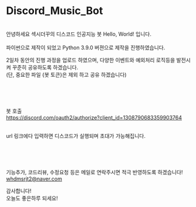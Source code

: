 # Discord_Music_Bot
<br/>
안녕하세요 섹시더꾸의 디스코드 인공지능 봇 Hello, World! 입니다.

<br/>
<br/>
파이썬으로 제작이 되었고 Python 3.9.0 버젼으로 제작을 진행하였습니다.

2일차 동안의 진행 과정을 업로드 하였으며, 다양한 이벤트와 예외처리 로직등을 발전시켜 꾸준히 공유하도록 하겠습니다.
<br/>(단, 중요한 파일 {봇 토큰}은 제외 하고 공유 하겠습니다)

<br/>
<br/>
<br/>

봇 호출 
<br/>https://discord.com/oauth2/authorize?client_id=1308790683359903764

<br/>url 링크에다 입력하면 디스코드가 실행되며 초대가 가능해집니다.

<br/>
<br/>
<br/>

기능추가, 코드리뷰, 수정요청 등은 메일로 연락주시면 적극 반영하도록 하겠습니다!
<br/>whdmsrjt2@naver.com

감사합니다!
<br/>오늘도 좋은하루 되세요!
